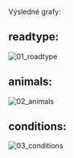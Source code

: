 Výsledné grafy:

## readtype:
![01_roadtype](https://user-images.githubusercontent.com/72377071/144381928-c06d4d24-4def-47d1-8874-6140b5ace767.png)

## animals:
![02_animals](https://user-images.githubusercontent.com/72377071/144381934-47142b4d-bb1c-44eb-9d40-189434a1f4c8.png)

## conditions:
![03_conditions](https://user-images.githubusercontent.com/72377071/144381939-38294143-c7ef-4feb-a82d-bce12cee63be.png)
